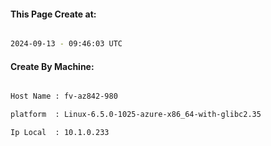 
   
#### This Page Create at:

```bash

2024-09-13 - 09:46:03 UTC

```

#### Create By Machine:

```bash

Host Name : fv-az842-980

platform  : Linux-6.5.0-1025-azure-x86_64-with-glibc2.35

Ip Local  : 10.1.0.233

```

